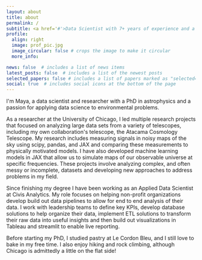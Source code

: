 ```yaml
---
layout: about
title: about
permalink: /
subtitle: <a href='#'>Data Scientist with 7+ years of experience and a PhD in Astrophysics</a>
profile:
  align: right
  image: prof_pic.jpg
  image_circular: false # crops the image to make it circular
  more_info:

news: false  # includes a list of news items
latest_posts: false  # includes a list of the newest posts
selected_papers: false # includes a list of papers marked as "selected={true}"
social: true  # includes social icons at the bottom of the page
---
```

I'm Maya, a data scientist and researcher with a PhD in astrophysics and a passion for applying data science to environmental problems.

As a researcher at the University of Chicago, I led multiple research projects that focused on analyzing large data sets from a variety of telescopes, including my own collaboration's telescope, the Atacama Cosmology Telescope. My research includes measuring signals in noisy maps of the sky using scipy, pandas, and JAX and comparing these measurements to physically motivated models. I have also developed machine learning models in JAX that allow us to simulate maps of our observable universe at specific frequencies. These projects involve analyzing complex, and often messy or incomplete, datasets and developing new approaches to address problems in my field. 

Since finishing my degree I have been working as an Applied Data Scientist at Civis Analytics. My role focuses on helping non-profit organizations develop build out data pipelines to allow for end to end analysis of their data. I work with leadership teams to define key KPIs, develop database solutions to help organize their data, implement ETL solutions to transform their raw data into useful insights and then build out visualizations in Tableau and streamlit to enable live reporting.

Before starting my PhD, I studied pastry at Le Cordon Bleu, and I still love to bake in my free time. I also enjoy hiking and rock climbing, although Chicago is admittedly a little on the flat side! 
